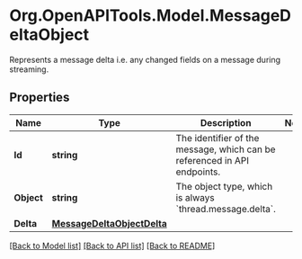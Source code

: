 # Org.OpenAPITools.Model.MessageDeltaObject
Represents a message delta i.e. any changed fields on a message during streaming. 

## Properties

Name | Type | Description | Notes
------------ | ------------- | ------------- | -------------
**Id** | **string** | The identifier of the message, which can be referenced in API endpoints. | 
**Object** | **string** | The object type, which is always &#x60;thread.message.delta&#x60;. | 
**Delta** | [**MessageDeltaObjectDelta**](MessageDeltaObjectDelta.md) |  | 

[[Back to Model list]](../README.md#documentation-for-models) [[Back to API list]](../README.md#documentation-for-api-endpoints) [[Back to README]](../README.md)

